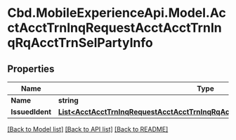 # Cbd.MobileExperienceApi.Model.AcctAcctTrnInqRequestAcctAcctTrnInqRqAcctTrnSelPartyInfo

## Properties

Name | Type | Description | Notes
------------ | ------------- | ------------- | -------------
**Name** | **string** |  | [optional] 
**IssuedIdent** | [**List&lt;AcctAcctTrnInqRequestAcctAcctTrnInqRqAcctTrnSelPartyInfoIssuedIdentInner&gt;**](AcctAcctTrnInqRequestAcctAcctTrnInqRqAcctTrnSelPartyInfoIssuedIdentInner.md) |  | [optional] 

[[Back to Model list]](../README.md#documentation-for-models) [[Back to API list]](../README.md#documentation-for-api-endpoints) [[Back to README]](../README.md)

